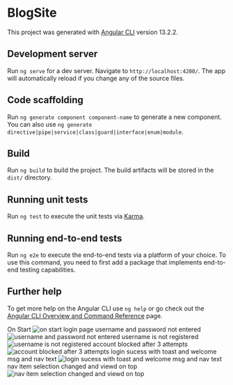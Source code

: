 # BlogSite

This project was generated with [Angular CLI](https://github.com/angular/angular-cli) version 13.2.2.

## Development server

Run `ng serve` for a dev server. Navigate to `http://localhost:4200/`. The app will automatically reload if you change any of the source files.

## Code scaffolding

Run `ng generate component component-name` to generate a new component. You can also use `ng generate directive|pipe|service|class|guard|interface|enum|module`.

## Build

Run `ng build` to build the project. The build artifacts will be stored in the `dist/` directory.

## Running unit tests

Run `ng test` to execute the unit tests via [Karma](https://karma-runner.github.io).

## Running end-to-end tests

Run `ng e2e` to execute the end-to-end tests via a platform of your choice. To use this command, you need to first add a package that implements end-to-end testing capabilities.

## Further help

To get more help on the Angular CLI use `ng help` or go check out the [Angular CLI Overview and Command Reference](https://angular.io/cli) page.


On Start
![on start login page](https://user-images.githubusercontent.com/97530221/154283015-c90718f9-44f4-4934-a1c8-baeb478e8d6d.png)
username and password not entered
![username and password not entered](https://user-images.githubusercontent.com/97530221/154283093-57dc046b-5f89-49b2-a196-12c418281da8.png)
username is not registered
![username is not registered](https://user-images.githubusercontent.com/97530221/154283100-ed6213d3-7380-4f95-a3c7-8be88fd78477.png)
account blocked after 3 attempts
![account blocked after 3 attempts](https://user-images.githubusercontent.com/97530221/154283111-5044861f-f02a-4661-bf56-6f3210618aac.png)
login sucess with toast and welcome msg and nav text
![login sucess with toast and welcome msg and nav text](https://user-images.githubusercontent.com/97530221/154283120-593f6258-ee05-4b0d-b156-8a03652509c9.png)
nav item selection changed and viewd on top
![nav item selection changed and viewd on top](https://user-images.githubusercontent.com/97530221/154283088-c41406eb-5232-4c1c-9c32-4267e83081d3.png)
